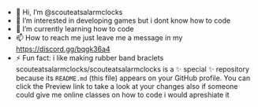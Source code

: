 - 👋 Hi, I’m @scouteatsalarmclocks
- 👀 I’m interested in developing games but i dont know how to code
- 🌱 I’m currently learning how to code
- 📫 How to reach me just leave me a message in my https://discord.gg/bqgk36a4
- ⚡ Fun fact: i like making rubber band braclets
scouteatsalarmclocks/scouteatsalarmclocks is a ✨ special ✨ repository because its `README.md` (this file) appears on your GitHub profile.
You can click the Preview link to take a look at your changes
also if someone could give me online classes on how to code i would apreshiate it
